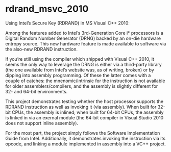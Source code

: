 rdrand_msvc_2010
================

Using Intel’s Secure Key (RDRAND) in MS Visual C++ 2010:

Among the features added to Intel’s 3rd-Generation Core i* processors is a Digital Random Number Generator (DRNG) backed by an on-die hardware entropy source. This new hardware feature is made available to software via the also-new RDRAND instruction.

If you’re still using the compiler which shipped with Visual C++ 2010, it seems the only way to leverage the DRNG is either via a third-party library (the one available from Intel’s website was, as of writing, broken) or by dipping into assembly programming. Of these the latter comes with a couple of catches: the mnenomic/intrinsic for the instruction is not available for older assemblers/compilers, and the assembly is slightly different for 32- and 64-bit environments.

This project demonstrates testing whether the host processor supports the RDRAND instruction as well as invoking it (via assembly). When built for 32-bit CPUs, the assembly is inlined; when built for 64-bit CPUs, the assembly is linked in via an exernal module (the 64-bit compiler in Visual Studio 2010 does not support inline assembly).

For the most part, the project simply follows the Software Implementation Guide from Intel. Additionally, it demonstrates invoking the instruction via its opcode, and linking a module implemented in assembly into a VC++ project.
